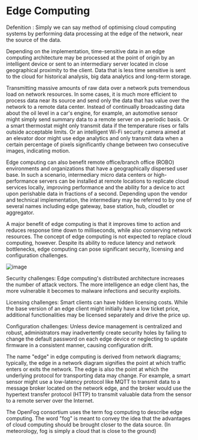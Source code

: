 # Edge Computing

Defenition : Simply we can say method of optimising cloud computing systems by performing data processing at the edge of the network, near the source of the data.

Depending on the implementation, time-sensitive data in an edge computing architecture may be processed at the point of origin by an intelligent device or  sent to an intermediary server located in close geographical proximity to the client.  Data that is less time sensitive is sent to the cloud for historical analysis, big data analytics and long-term storage.

Transmitting massive amounts of raw data over a network puts tremendous load on network resources. In some cases, it is much more efficient to process data near its source and send only the data that has value over the network to a remote data center. Instead of continually broadcasting data about the oil level in a car's engine, for example, an automotive sensor might simply send summary data to a remote server on a periodic basis. Or a smart thermostat might only transmit data if the temperature rises or falls outside acceptable limits. Or an intelligent Wi-Fi security camera aimed at an elevator door might use edge analytics and only transmit data when a certain percentage of pixels significantly change between two consecutive images, indicating motion.

Edge computing can also benefit remote office/branch office (ROBO) environments and organizations that have a geographically dispersed user base. In such a scenario, intermediary micro data centers or high-performance servers can be installed at remote locations to replicate cloud services locally, improving performance and the ability for a device to act upon perishable data in fractions of a second. Depending upon the vendor and technical implementation, the intermediary may be referred to by one of several names including edge gateway, base station, hub, cloudlet or aggregator.

A major benefit of edge computing is that it improves time to action and reduces response time down to milliseconds, while also conserving network resources. The concept of edge computing is not expected to replace cloud computing, however. Despite its ability to reduce latency and network bottlenecks, edge computing can pose significant security, licensing and configuration challenges.

![image](https://user-images.githubusercontent.com/22645009/27769534-46e18600-5f2c-11e7-9cfd-77a438825b57.png)


Security challenges: Edge computing's distributed architecture increases the number of attack vectors. The more intelligence an edge client has, the more vulnerable it becomes to malware infections and security exploits.

Licensing challenges: Smart clients can have hidden licensing costs. While the base version of an edge client might initially have a low ticket price, additional functionalities may be licensed separately and drive the price up.

Configuration challenges: Unless device management is centralized and robust, administrators may inadvertently create security holes by failing to change the default password on each edge device or neglecting to update firmware in a consistent manner, causing configuration drift.

The name "edge" in edge computing is derived from network diagrams; typically, the edge in a network diagram signifies the point at which traffic enters or exits the network. The edge is also the point at which the underlying protocol for transporting data may change. For example, a smart sensor might use a low-latency protocol like MQTT to transmit data to a message broker located on the network edge, and the broker would use the hypertext transfer protocol (HTTP) to transmit valuable data from the sensor to a remote server over the Internet.

The OpenFog consortium uses the term fog computing to describe edge computing. The word "fog" is meant to convey the idea that the advantages of cloud computing should be brought closer to the data source. (In meteorology, fog is simply a cloud that is close to the ground)


